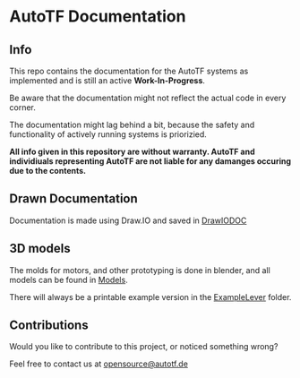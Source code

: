 # AutoTF Documentation

## Info

This repo contains the documentation for the AutoTF systems as implemented and is still an active **Work-In-Progress**.

Be aware that the documentation might not reflect the actual code in every corner.

The documentation might lag behind a bit, because the safety and functionality of actively running systems is priorizied.


**All info given in this repository are without warranty. AutoTF and individiuals representing AutoTF are not liable for any damanges occuring due to the contents.**

## Drawn Documentation

Documentation is made using Draw.IO and saved in [DrawIODOC](https://github.com/username/repository/tree/main/DrawIODoc/)



## 3D models

The molds for motors, and other prototyping is done in blender, and all models can be found in [Models](https://github.com/username/repository/tree/main/Models/).


There will always be a printable example version in the [ExampleLever](https://github.com/username/repository/tree/main/Models/Export/Print/ExampleLever/) folder.




## Contributions

Would you like to contribute to this project, or noticed something wrong?

Feel free to contact us at [opensource@autotf.de](mailto:opensource@autotf.de)